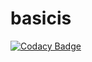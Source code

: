# basicis
[![Codacy Badge](https://api.codacy.com/project/badge/Grade/a1f415b534ed44a7a31909997ef470ff)](https://app.codacy.com/gh/basicis/basicis?utm_source=github.com&utm_medium=referral&utm_content=basicis/basicis&utm_campaign=Badge_Grade)
